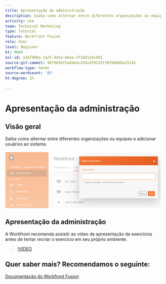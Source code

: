 ```yaml
---
title: Apresentação da administração
description: Saiba como alternar entre diferentes organizações ou equipes e adicionar usuários ao sistema em [!DNL Adobe Workfront Fusion].
activity: use
team: Technical Marketing
type: Tutorial
feature: Workfront Fusion
role: User
level: Beginner
kt: 9069
exl-id: a16f408a-1a2f-4e5a-bbea-1f1b8124c091
source-git-commit: 96f963bf5a44eac234cbf9215f19f6dddbe23143
workflow-type: tm+mt
source-wordcount: '83'
ht-degree: 1%

---
```


# Apresentação da administração

## Visão geral

Saiba como alternar entre diferentes organizações ou equipes e adicionar usuários ao sistema.

![Uma imagem de um cenário com tratamento de erros](assets/workfront-fusion-administration-1.png)

## Apresentação da administração

A Workfront recomenda assistir ao vídeo de apresentação de exercícios antes de tentar recriar o exercício em seu próprio ambiente.

>[!VIDEO](https://video.tv.adobe.com/v/335310/?quality=12)

## Quer saber mais? Recomendamos o seguinte:

[Documentação do Workfront Fusion](https://experienceleague.adobe.com/docs/workfront/using/adobe-workfront-fusion/workfront-fusion-2.html?lang=en)
